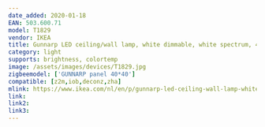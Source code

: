 ```yaml
---
date_added: 2020-01-18
EAN: 503.600.71
model: T1829 
vendor: IKEA
title: Gunnarp LED ceiling/wall lamp, white dimmable, white spectrum, 40x40 cm
category: light
supports: brightness, colortemp
image: /assets/images/devices/T1829.jpg
zigbeemodel: ['GUNNARP panel 40*40']
compatible: [z2m,iob,deconz,zha]
mlink: https://www.ikea.com/nl/en/p/gunnarp-led-ceiling-wall-lamp-white-dimmable-white-spectrum-50360071/
link: 
link2: 
link3: 
---
```

